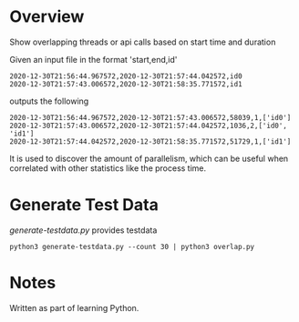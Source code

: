 # Overview

Show overlapping threads or api calls based on start time and duration

Given an input file in the format 'start,end,id'

```
2020-12-30T21:56:44.967572,2020-12-30T21:57:44.042572,id0
2020-12-30T21:57:43.006572,2020-12-30T21:58:35.771572,id1
```

outputs the following 

```
2020-12-30T21:56:44.967572,2020-12-30T21:57:43.006572,58039,1,['id0']
2020-12-30T21:57:43.006572,2020-12-30T21:57:44.042572,1036,2,['id0', 'id1']
2020-12-30T21:57:44.042572,2020-12-30T21:58:35.771572,51729,1,['id1']
```

It is used to discover the amount of parallelism, which can be useful when correlated with other statistics like the process time.

# Generate Test Data

_generate-testdata.py_ provides testdata

```
python3 generate-testdata.py --count 30 | python3 overlap.py
```

# Notes

Written as part of learning Python.

